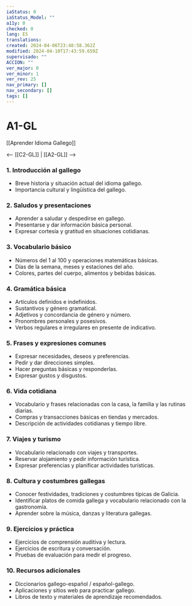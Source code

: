 ```yaml
---
iaStatus: 0
iaStatus_Model: ""
a11y: 0
checked: 0
lang: ES
translations: 
created: 2024-04-06T23:48:58.362Z
modified: 2024-04-10T17:43:59.659Z
supervisado: ""
ACCION: ""
ver_major: 0
ver_minor: 1
ver_rev: 25
nav_primary: []
nav_secondary: []
tags: []
---
```

# A1-GL

[[Aprender Idioma Gallego]]

<-- [[C2-GL]] | [[A2-GL]] -->

### 1. **Introducción al gallego**
   - Breve historia y situación actual del idioma gallego.
   - Importancia cultural y lingüística del gallego.

### 2. **Saludos y presentaciones**
   - Aprender a saludar y despedirse en gallego.
   - Presentarse y dar información básica personal.
   - Expresar cortesía y gratitud en situaciones cotidianas.

### 3. **Vocabulario básico**
   - Números del 1 al 100 y operaciones matemáticas básicas.
   - Días de la semana, meses y estaciones del año.
   - Colores, partes del cuerpo, alimentos y bebidas básicas.

### 4. **Gramática básica**
   - Artículos definidos e indefinidos.
   - Sustantivos y género gramatical.
   - Adjetivos y concordancia de género y número.
   - Pronombres personales y posesivos.
   - Verbos regulares e irregulares en presente de indicativo.

### 5. **Frases y expresiones comunes**
   - Expresar necesidades, deseos y preferencias.
   - Pedir y dar direcciones simples.
   - Hacer preguntas básicas y responderlas.
   - Expresar gustos y disgustos.

### 6. **Vida cotidiana**
   - Vocabulario y frases relacionadas con la casa, la familia y las rutinas diarias.
   - Compras y transacciones básicas en tiendas y mercados.
   - Descripción de actividades cotidianas y tiempo libre.

### 7. **Viajes y turismo**
   - Vocabulario relacionado con viajes y transportes.
   - Reservar alojamiento y pedir información turística.
   - Expresar preferencias y planificar actividades turísticas.

### 8. **Cultura y costumbres gallegas**
   - Conocer festividades, tradiciones y costumbres típicas de Galicia.
   - Identificar platos de comida gallega y vocabulario relacionado con la gastronomía.
   - Aprender sobre la música, danzas y literatura gallegas.

### 9. **Ejercicios y práctica**
   - Ejercicios de comprensión auditiva y lectura.
   - Ejercicios de escritura y conversación.
   - Pruebas de evaluación para medir el progreso.

### 10. **Recursos adicionales**
   - Diccionarios gallego-español / español-gallego.
   - Aplicaciones y sitios web para practicar gallego.
   - Libros de texto y materiales de aprendizaje recomendados.
